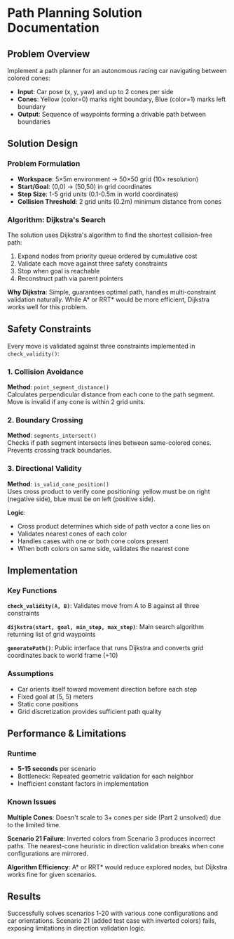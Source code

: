 # Path Planning Solution Documentation

## Problem Overview

Implement a path planner for an autonomous racing car navigating between colored cones:
- **Input**: Car pose (x, y, yaw) and up to 2 cones per side
- **Cones**: Yellow (color=0) marks right boundary, Blue (color=1) marks left boundary  
- **Output**: Sequence of waypoints forming a drivable path between boundaries

## Solution Design

### Problem Formulation

- **Workspace**: 5×5m environment → 50×50 grid (10× resolution)
- **Start/Goal**: (0,0) → (50,50) in grid coordinates
- **Step Size**: 1-5 grid units (0.1-0.5m in world coordinates)
- **Collision Threshold**: 2 grid units (0.2m) minimum distance from cones

### Algorithm: Dijkstra's Search

The solution uses Dijkstra's algorithm to find the shortest collision-free path:

1. Expand nodes from priority queue ordered by cumulative cost
2. Validate each move against three safety constraints
3. Stop when goal is reachable
4. Reconstruct path via parent pointers

**Why Dijkstra**: Simple, guarantees optimal path, handles multi-constraint validation naturally. While A* or RRT* would be more efficient, Dijkstra works well for this problem.

## Safety Constraints

Every move is validated against three constraints implemented in `check_validity()`:

### 1. Collision Avoidance
**Method**: `point_segment_distance()`  
Calculates perpendicular distance from each cone to the path segment. Move is invalid if any cone is within 2 grid units.

### 2. Boundary Crossing
**Method**: `segments_intersect()`  
Checks if path segment intersects lines between same-colored cones. Prevents crossing track boundaries.

### 3. Directional Validity  
**Method**: `is_valid_cone_position()`  
Uses cross product to verify cone positioning: yellow must be on right (negative side), blue must be on left (positive side).

**Logic**:
- Cross product determines which side of path vector a cone lies on
- Validates nearest cones of each color
- Handles cases with one or both cone colors present
- When both colors on same side, validates the nearest cone

## Implementation

### Key Functions

**`check_validity(A, B)`**: Validates move from A to B against all three constraints

**`dijkstra(start, goal, min_step, max_step)`**: Main search algorithm returning list of grid waypoints

**`generatePath()`**: Public interface that runs Dijkstra and converts grid coordinates back to world frame (÷10)

### Assumptions

- Car orients itself toward movement direction before each step
- Fixed goal at (5, 5) meters
- Static cone positions
- Grid discretization provides sufficient path quality

## Performance & Limitations

### Runtime
- **5-15 seconds** per scenario
- Bottleneck: Repeated geometric validation for each neighbor
- Inefficient constant factors in implementation

### Known Issues

**Multiple Cones**: Doesn't scale to 3+ cones per side (Part 2 unsolved) due to the limited time.

**Scenario 21 Failure**: Inverted colors from Scenario 3 produces incorrect paths. The nearest-cone heuristic in direction validation breaks when cone configurations are mirrored.

**Algorithm Efficiency**: A* or RRT* would reduce explored nodes, but Dijkstra works fine for given scenarios.

## Results

Successfully solves scenarios 1-20 with various cone configurations and car orientations. Scenario 21 (added test case with inverted colors) fails, exposing limitations in direction validation logic.

